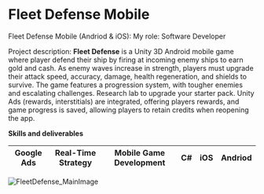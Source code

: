 # Fleet Defense Mobile

  Fleet Defense Mobile (Andriod & iOS): 
  My role: Software Developer

  Project description:
  **Fleet Defense** is a Unity 3D Android mobile game where player defend their ship by firing at incoming enemy ships to earn gold and cash. As enemy waves increase in strength, players must upgrade their attack speed, accuracy, damage, health regeneration, and shields to survive. The game features a progression system, with tougher enemies and escalating challenges. Research lab to upgrade your starter pack. Unity Ads (rewards, interstitials) are integrated, offering players rewards, and game progress is saved, allowing players to retain credits when reopening the app.

  **Skills and deliverables**

  | Google Ads | Real-Time Strategy | Mobile Game Development | C# | iOS | Andriod |
  |------------|--------------------|-------------------------|----|-----|---------|

  <img src="./images/FleetDefense_Main.jpg" alt="FleetDefense_MainImage"/>